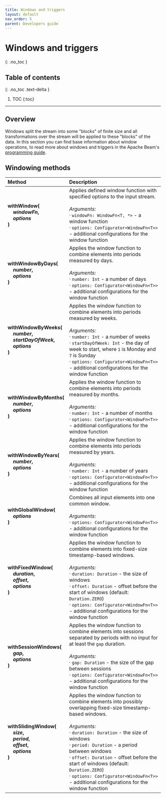 ```yaml
---
title: Windows and triggers
layout: default
nav_order: 5
parent: Developers guide
---
```


# Windows and triggers
{: .no_toc }

## Table of contents
{: .no_toc .text-delta }

1. TOC
{:toc}

---

## Overview

Windows split the stream into some "blocks" of finite size and all transformations over the stream will be applied to
these "blocks" of the data. In this section you can find base information about window operations, to read more about
windows and triggers in the Apache Beam's [programming guide](https://beam.apache.org/documentation/programming-guide/#windowing).

## Windowing methods

| Method | Description |
|:--|:--|
| **withWindow(<br />&nbsp;&nbsp;&nbsp;&nbsp;_windowFn_,<br />&nbsp;&nbsp;&nbsp;&nbsp;_options_<br />)** | Applies defined window function with specified options to the input stream.<br /><br />_Arguments:_<br />·&nbsp;`windowFn: WindowFn<T, *>` - a window function<br />·&nbsp;`options: Configurator<WindowFn<T>>` - additional configurations for the window function |
| **withWindowByDays(<br />&nbsp;&nbsp;&nbsp;&nbsp;_number_,<br />&nbsp;&nbsp;&nbsp;&nbsp;_options_<br />)** | Applies the window function to combine elements into periods measured by days.<br /><br />_Arguments:_<br />·&nbsp;`number: Int` - a number of days<br />·&nbsp;`options: Configurator<WindowFn<T>>` - additional configurations for the window function |
| **withWindowByWeeks(<br />&nbsp;&nbsp;&nbsp;&nbsp;_number_,<br />&nbsp;&nbsp;&nbsp;&nbsp;_startDayOfWeek_,<br />&nbsp;&nbsp;&nbsp;&nbsp;_options_<br />)** | Applies the window function to combine elements into periods measured by weeks.<br /><br />_Arguments:_<br />·&nbsp;`number: Int` - a number of weeks<br />·&nbsp;`startDayOfWeek: Int` - the day of week to start, where `1` is Monday and `7` is Sunday<br />·&nbsp;`options: Configurator<WindowFn<T>>` - additional configurations for the window function |
| **withWindowByMonths(<br />&nbsp;&nbsp;&nbsp;&nbsp;_number_,<br />&nbsp;&nbsp;&nbsp;&nbsp;_options_<br />)** | Applies the window function to combine elements into periods measured by months.<br /><br />_Arguments:_<br />·&nbsp;`number: Int` - a number of months<br />·&nbsp;`options: Configurator<WindowFn<T>>` - additional configurations for the window function |
| **withWindowByYears(<br />&nbsp;&nbsp;&nbsp;&nbsp;_number_,<br />&nbsp;&nbsp;&nbsp;&nbsp;_options_<br />)** | Applies the window function to combine elements into periods measured by years.<br /><br />_Arguments:_<br />·&nbsp;`number: Int` - a number of years<br />·&nbsp;`options: Configurator<WindowFn<T>>` - additional configurations for the window function |
| **withGlobalWindow(<br />&nbsp;&nbsp;&nbsp;&nbsp;_options_<br />)** | Combines all input elements into one common window.<br /><br />_Arguments:_<br />·&nbsp;`options: Configurator<WindowFn<T>>` - additional configurations for the window function |
| **withFixedWindow(<br />&nbsp;&nbsp;&nbsp;&nbsp;_duration_,<br />&nbsp;&nbsp;&nbsp;&nbsp;_offset_,<br />&nbsp;&nbsp;&nbsp;&nbsp;_options_<br />)** | Applies the window function to combine elements into fixed-size timestamp-based windows.<br /><br />_Arguments:_<br />·&nbsp;`duration: Duration` - the size of windows<br />·&nbsp;`offset: Duration` - offset before the start of windows (default: `Duration.ZERO`)<br />·&nbsp;`options: Configurator<WindowFn<T>>` - additional configurations for the window function |
| **withSessionWindows(<br />&nbsp;&nbsp;&nbsp;&nbsp;_gap_,<br />&nbsp;&nbsp;&nbsp;&nbsp;_options_<br />)** | Applies the window function to combine elements into sessions separated by periods with no input for at least the `gap` duration.<br /><br />_Arguments:_<br />·&nbsp;`gap: Duration` - the size of the gap between sessions<br />·&nbsp;`options: Configurator<WindowFn<T>>` - additional configurations for the window function |
| **withSlidingWindow(<br />&nbsp;&nbsp;&nbsp;&nbsp;_size_,<br />&nbsp;&nbsp;&nbsp;&nbsp;_period_,<br />&nbsp;&nbsp;&nbsp;&nbsp;_offset_,<br />&nbsp;&nbsp;&nbsp;&nbsp;_options_<br />)** | Applies the window function to combine elements into possibly overlapping fixed-size timestamp-based windows.<br /><br />_Arguments:_<br />·&nbsp;`duration: Duration` - the size of windows<br />·&nbsp;`period: Duration` - a period between windows<br />·&nbsp;`offset: Duration` - offset before the start of windows (default: `Duration.ZERO`)<br />·&nbsp;`options: Configurator<WindowFn<T>>` - additional configurations for the window function |
